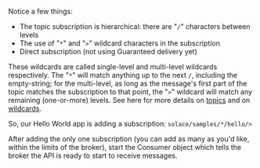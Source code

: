 Notice a few things:
 - The topic subscription is hierarchical: there are "`/`" characters between levels
 - The use of "`*`" and "`>`" wildcard characters in the subscription
 - Direct subscription (not using Guaranteed delivery yet)

These wildcards are called single-level and multi-level wildcards respectively.  The "`*`" will match anything up to the next `/`, including the empty-string; for the multi-level, as long as the message's first part of the topic matches the subscription to that point, the "`>`" wildcard will match any remaining (one-or-more) levels.  See here for more details on [topics](https://docs.solace.com/Get-Started/what-are-topics.htm) and on [wildcards](https://docs.solace.com/Messaging/Wildcard-Charaters-Topic-Subs.htm).

So, our Hello World app is adding a subscription: `solace/samples/*/hello/>`

After adding the only one subscription (you can add as many as you'd like, within the limits of the broker), start the Consumer object which tells the broker the API is ready to start to receive messages.